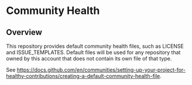 # Community Health

## Overview

This repository provides default community health files, such as LICENSE and ISSUE_TEMPLATES.
Default files will be used for any repository that owned by this account that does not contain its own file of that type.

See <https://docs.github.com/en/communities/setting-up-your-project-for-healthy-contributions/creating-a-default-community-health-file>.
